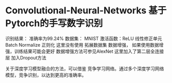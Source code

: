 # Convolutional-Neural-Networks 基于Pytorch的手写数字识别


识别结果： 准确率为99.24%
数据集：  MNIST
激活函数：ReLU 线性修正单元
Batch Normalize 正则化
这里没有使用 拓展数据集 数据增强， 如果使用数据增强，训练结果可能会更好 数据增强方法可参见AlexNet
这里加入了第二层全连接层
加入Dropout方法

关于深度学习模型融合的方法，可以借鉴 竞争学习网络。通过多个深度学习网络模型，竞争识别，以达到更高的准确率。
















